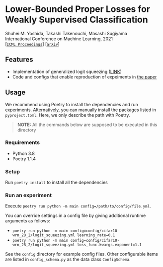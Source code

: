 # Lower-Bounded Proper Losses for Weakly Supervised Classification

Shuhei M. Yoshida, Takashi Takenouchi, Masashi Sugiyama \
International Conference on Machine Learning, 2021 \
[[`ICML Proceedings`](http://proceedings.mlr.press/v139/yoshida21a)]
[[`arXiv`](https://arxiv.org/abs/2103.02893)]

## Features

- Implementation of generalized logit squeezing ([LINK](modules/gls.py))
- Code and configs that enable reproduction of expeiments in [the paper](https://arxiv.org/abs/2103.02893)

## Usage

We recommend using Poetry to install the dependencies and run experiments.
Alternatively, you can manually install the packages listed in `pyproject.toml`.
Here, we only describe the path with Poetry.

> **NOTE:**  All the commands below are supposed to be executed in this directory

### Requirements

- Python 3.8
- Poetry 1.1.4

### Setup

Run `poetry install` to install all the dependencies

### Run an experiment

Execute `poetry run python -m main config=/path/to/config/file.yml`.

You can override settings in a config file by giving additional runtime arguments as follows:

- `poetry run python -m main config=config/cifar10-wrn_28_2/logit_squeezing.yml learning_rate=0.1`
- `poetry run python -m main config=config/cifar10-wrn_28_2/logit_squeezing.yml loss_func.kwargs.exponent=1.1`

See the `config` directory for example config files.
Other configurable items are listed in `config_schema.py` as the data class `ConfigSchema`.
